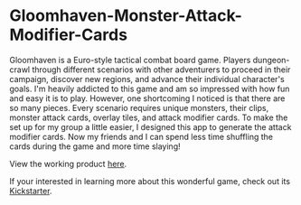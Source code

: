 # Gloomhaven-Monster-Attack-Modifier-Cards

Gloomhaven is a Euro-style tactical combat board game. Players dungeon-crawl through different scenarios with other adventurers to proceed in their campaign, discover new regions, and advance their individual character's goals. I'm heavily addicted to this game and am so impressed with how fun and easy it is to play. However, one shortcoming I noticed is that there are so many pieces. Every scenario requires unique monsters, their clips, monster attack cards, overlay tiles, and attack modifier cards. To make the set up for my group a little easier, I designed this app to generate the attack modifier cards. Now my friends and I can spend less time shuffling the cards during the game and more time slaying!

View the working product [here](https://jenktam.github.io/Gloomhaven-Monster-Attack-Modifier-Cards/).

If your interested in learning more about this wonderful game, check out its [Kickstarter](https://www.kickstarter.com/projects/1350948450/gloomhaven).

